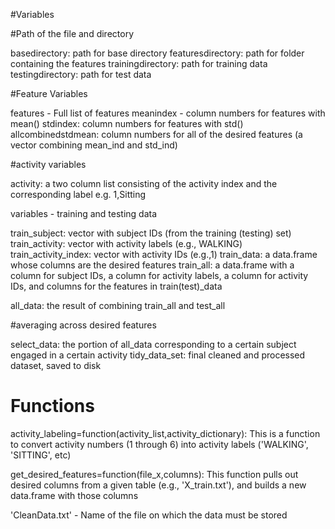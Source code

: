 #Variables

#Path of the file and directory

basedirectory: path for base directory
featuresdirectory: path for folder containing the features
trainingdirectory: path for training data
testingdirectory: path for test data

#Feature Variables

features - Full list of features
meanindex - column numbers for features with mean()
stdindex: column numbers for features with std()
allcombinedstdmean: column numbers for all of the desired features (a vector combining mean_ind and std_ind)

#activity variables

activity: a two column list consisting of the activity index and the corresponding label e.g. 1,Sitting

variables - training and testing data


train_subject: vector with subject IDs (from the training (testing) set)
train_activity: vector with activity labels (e.g., WALKING)
train_activity_index: vector with activity IDs (e.g.,1)
train_data: a data.frame whose columns are the desired features
train_all: a data.frame with a column for subject IDs, a column for activity labels, a column for activity IDs, and columns for the features in train(test)_data

all_data: the result of combining train_all and test_all

#averaging across desired features

select_data: the portion of all_data corresponding to a certain subject engaged in a certain activity
tidy_data_set: final cleaned and processed dataset, saved to disk


# Functions

activity_labeling=function(activity_list,activity_dictionary): This is a function to convert activity numbers (1 through 6) into activity labels ('WALKING', 'SITTING', etc)

get_desired_features=function(file_x,columns): This function pulls out desired columns from a given table (e.g., 'X_train.txt'), and builds a new data.frame with those columns

'CleanData.txt' -  Name of the file on which the data must be stored




